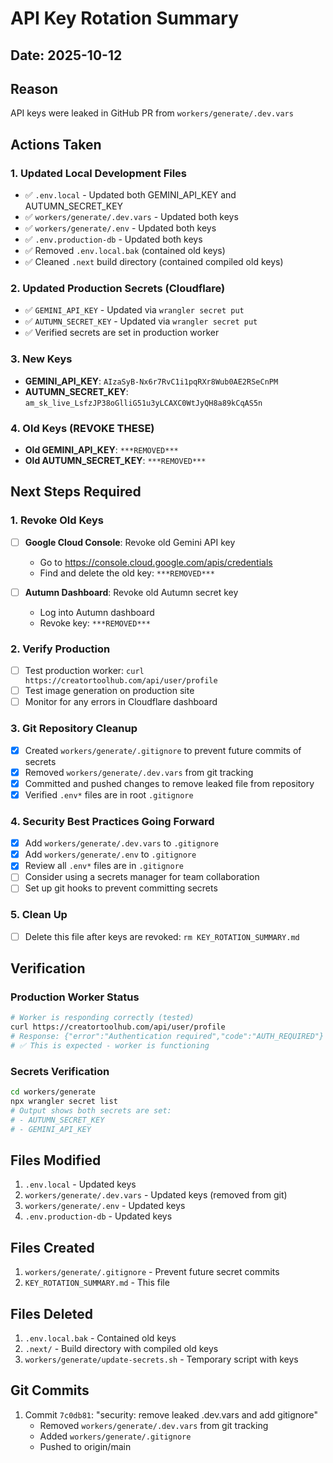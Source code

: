 # API Key Rotation Summary

## Date: 2025-10-12

## Reason
API keys were leaked in GitHub PR from `workers/generate/.dev.vars`

## Actions Taken

### 1. Updated Local Development Files
- ✅ `.env.local` - Updated both GEMINI_API_KEY and AUTUMN_SECRET_KEY
- ✅ `workers/generate/.dev.vars` - Updated both keys
- ✅ `workers/generate/.env` - Updated both keys
- ✅ `.env.production-db` - Updated both keys
- ✅ Removed `.env.local.bak` (contained old keys)
- ✅ Cleaned `.next` build directory (contained compiled old keys)

### 2. Updated Production Secrets (Cloudflare)
- ✅ `GEMINI_API_KEY` - Updated via `wrangler secret put`
- ✅ `AUTUMN_SECRET_KEY` - Updated via `wrangler secret put`
- ✅ Verified secrets are set in production worker

### 3. New Keys
- **GEMINI_API_KEY**: `AIzaSyB-Nx6r7RvC1i1pqRXr8Wub0AE2RSeCnPM`
- **AUTUMN_SECRET_KEY**: `am_sk_live_LsfzJP38oGlliG51u3yLCAXC0WtJyQH8a89kCqAS5n`

### 4. Old Keys (REVOKE THESE)
- **Old GEMINI_API_KEY**: `***REMOVED***`
- **Old AUTUMN_SECRET_KEY**: `***REMOVED***`

## Next Steps Required

### 1. Revoke Old Keys
- [ ] **Google Cloud Console**: Revoke old Gemini API key
  - Go to https://console.cloud.google.com/apis/credentials
  - Find and delete the old key: `***REMOVED***`
  
- [ ] **Autumn Dashboard**: Revoke old Autumn secret key
  - Log into Autumn dashboard
  - Revoke key: `***REMOVED***`

### 2. Verify Production
- [ ] Test production worker: `curl https://creatortoolhub.com/api/user/profile`
- [ ] Test image generation on production site
- [ ] Monitor for any errors in Cloudflare dashboard

### 3. Git Repository Cleanup
- [x] Created `workers/generate/.gitignore` to prevent future commits of secrets
- [x] Removed `workers/generate/.dev.vars` from git tracking
- [x] Committed and pushed changes to remove leaked file from repository
- [x] Verified `.env*` files are in root `.gitignore`

### 4. Security Best Practices Going Forward
- [x] Add `workers/generate/.dev.vars` to `.gitignore`
- [x] Add `workers/generate/.env` to `.gitignore`
- [x] Review all `.env*` files are in `.gitignore`
- [ ] Consider using a secrets manager for team collaboration
- [ ] Set up git hooks to prevent committing secrets

### 5. Clean Up
- [ ] Delete this file after keys are revoked: `rm KEY_ROTATION_SUMMARY.md`

## Verification

### Production Worker Status
```bash
# Worker is responding correctly (tested)
curl https://creatortoolhub.com/api/user/profile
# Response: {"error":"Authentication required","code":"AUTH_REQUIRED"}
# ✅ This is expected - worker is functioning
```

### Secrets Verification
```bash
cd workers/generate
npx wrangler secret list
# Output shows both secrets are set:
# - AUTUMN_SECRET_KEY
# - GEMINI_API_KEY
```

## Files Modified
1. `.env.local` - Updated keys
2. `workers/generate/.dev.vars` - Updated keys (removed from git)
3. `workers/generate/.env` - Updated keys
4. `.env.production-db` - Updated keys

## Files Created
1. `workers/generate/.gitignore` - Prevent future secret commits
2. `KEY_ROTATION_SUMMARY.md` - This file

## Files Deleted
1. `.env.local.bak` - Contained old keys
2. `.next/` - Build directory with compiled old keys
3. `workers/generate/update-secrets.sh` - Temporary script with keys

## Git Commits
1. Commit `7c0db81`: "security: remove leaked .dev.vars and add gitignore"
   - Removed `workers/generate/.dev.vars` from git tracking
   - Added `workers/generate/.gitignore`
   - Pushed to origin/main

